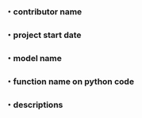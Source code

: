 ### ・contributor name

### ・project start date 

### ・model name

### ・function name on python code

### ・descriptions